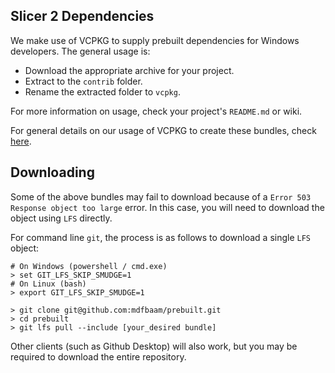 ## Slicer 2 Dependencies
We make use of VCPKG to supply prebuilt dependencies for Windows developers. The general usage is:
- Download the appropriate archive for your project.
- Extract to the `contrib` folder.
- Rename the extracted folder to `vcpkg`.

For more information on usage, check your project's `README.md` or wiki.

For general details on our usage of VCPKG to create these bundles, check [here](https://github.com/mdfbaam/slicer2view/wiki/VCPKG).

## Downloading
Some of the above bundles may fail to download because of a `Error 503 Response object too large` error. In this case,
you will need to download the object using `LFS` directly.

For command line `git`, the process is as follows to download a single `LFS` object:
```
# On Windows (powershell / cmd.exe)
> set GIT_LFS_SKIP_SMUDGE=1
# On Linux (bash)
> export GIT_LFS_SKIP_SMUDGE=1

> git clone git@github.com:mdfbaam/prebuilt.git
> cd prebuilt
> git lfs pull --include [your_desired bundle]
```

Other clients (such as Github Desktop) will also work, but you may be required to download the entire repository.
